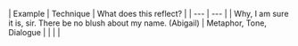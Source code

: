 
| Example | Technique | What does this reflect? |
| --- | --- |
| Why, I am sure it is, sir. There be no blush about my name. (Abigail) | Metaphor, Tone, Dialogue |
|  |  |

